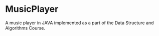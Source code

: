 MusicPlayer
===========

A music player in JAVA implemented as a part of the Data Structure and Algorithms Course.
